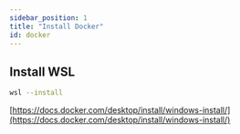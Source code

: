 ```yaml
---
sidebar_position: 1
title: "Install Docker"
id: docker
---
```


## Install WSL

```bash
wsl --install
```

[https://docs.docker.com/desktop/install/windows-install/](https://docs.docker.com/desktop/install/windows-install/)
